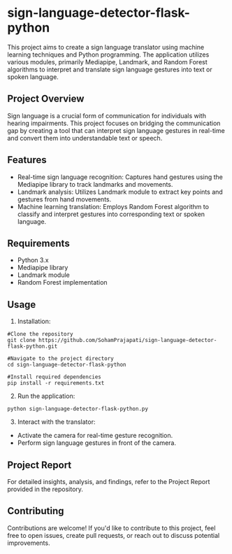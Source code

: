 # sign-language-detector-flask-python
This project aims to create a sign language translator using machine learning techniques and Python programming. The application utilizes various modules, primarily Mediapipe, Landmark, and Random Forest algorithms to interpret and translate sign language gestures into text or spoken language.

## Project Overview
Sign language is a crucial form of communication for individuals with hearing impairments. This project focuses on bridging the communication gap by creating a tool that can interpret sign language gestures in real-time and convert them into understandable text or speech.

## Features
- Real-time sign language recognition: Captures hand gestures using the Mediapipe library to track landmarks and movements.
- Landmark analysis: Utilizes Landmark module to extract key points and gestures from hand movements.
- Machine learning translation: Employs Random Forest algorithm to classify and interpret gestures into corresponding text or spoken language.

## Requirements
- Python 3.x
- Mediapipe library
- Landmark module
- Random Forest implementation

## Usage
  1. Installation:
  ```
  #Clone the repository
  git clone https://github.com/SohamPrajapati/sign-language-detector-flask-python.git
  
  #Navigate to the project directory
  cd sign-language-detector-flask-python
  
  #Install required dependencies
  pip install -r requirements.txt
  ```
  
  2. Run the application:
  ```
  python sign-language-detector-flask-python.py
  ```
  
  3. Interact with the translator:
   - Activate the camera for real-time gesture recognition.
   - Perform sign language gestures in front of the camera.

## Project Report
For detailed insights, analysis, and findings, refer to the Project Report provided in the repository.

## Contributing
Contributions are welcome! If you'd like to contribute to this project, feel free to open issues, create pull requests, or reach out to discuss potential improvements.
